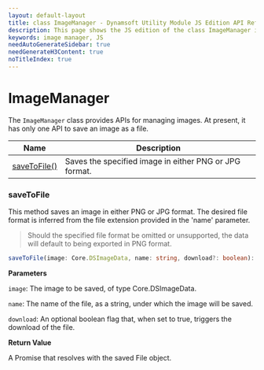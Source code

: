 ```yaml
---
layout: default-layout
title: class ImageManager - Dynamsoft Utility Module JS Edition API Reference
description: This page shows the JS edition of the class ImageManager in Dynamsoft Utility Module.
keywords: image manager, JS
needAutoGenerateSidebar: true
needGenerateH3Content: true
noTitleIndex: true
---
```


# ImageManager

The `ImageManager` class provides APIs for managing images. At present, it has only one API to save an image as a file.

| Name                        | Description                                            |
| --------------------------- | ------------------------------------------------------ |
| [saveToFile()](#savetofile) | Saves the specified image in either PNG or JPG format. |

### saveToFile

This method saves an image in either PNG or JPG format. The desired file format is inferred from the file extension provided in the 'name' parameter.

> Should the specified file format be omitted or unsupported, the data will default to being exported in PNG format.

```typescript
saveToFile(image: Core.DSImageData, name: string, download?: boolean): Promise<File>;
```

**Parameters**

`image`: The image to be saved, of type Core.DSImageData.

`name`: The name of the file, as a string, under which the image will be saved.

`download`: An optional boolean flag that, when set to true, triggers the download of the file.

**Return Value**

A Promise that resolves with the saved File object.
